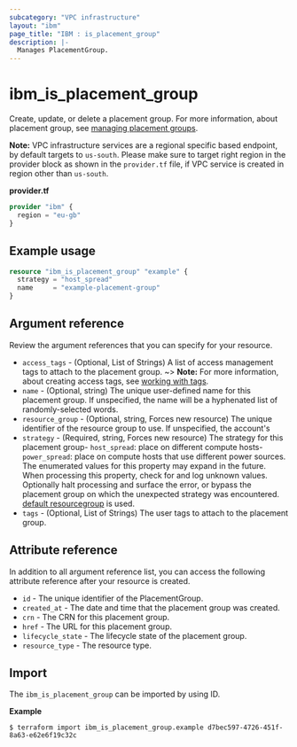 ```yaml
---
subcategory: "VPC infrastructure"
layout: "ibm"
page_title: "IBM : is_placement_group"
description: |-
  Manages PlacementGroup.
---
```


# ibm_is_placement_group

Create, update, or delete a placement group. For more information, about placement group, see [managing placement groups](https://cloud.ibm.com/docs/vpc?topic=vpc-managing-placement-group&interface=ui).

**Note:** 
VPC infrastructure services are a regional specific based endpoint, by default targets to `us-south`. Please make sure to target right region in the provider block as shown in the `provider.tf` file, if VPC service is created in region other than `us-south`.

**provider.tf**

```terraform
provider "ibm" {
  region = "eu-gb"
}
```

## Example usage

```terraform
resource "ibm_is_placement_group" "example" {
  strategy = "host_spread"
  name     = "example-placement-group"
}
```

## Argument reference

Review the argument references that you can specify for your resource. 

- `access_tags`  - (Optional, List of Strings) A list of access management tags to attach to the placement group. ~> **Note:** For more information, about creating access tags, see [working with tags](https://cloud.ibm.com/docs/account?topic=account-tag).
- `name` - (Optional, string) The unique user-defined name for this placement group. If unspecified, the name will be a hyphenated list of randomly-selected words.
- `resource_group` - (Optional, string, Forces new resource) The unique identifier of the resource group to use. If unspecified, the account's 
- `strategy` - (Required, string, Forces new resource) The strategy for this placement group- `host_spread`: place on different compute hosts- `power_spread`: place on compute hosts that use different power sources. The enumerated values for this property may expand in the future. When processing this property, check for and log unknown values. Optionally halt processing and surface the error, or bypass the placement group on which the unexpected strategy was encountered.
[default resourcegroup](https://cloud.ibm.com/apidocs/resource-manager#introduction) is used.
- `tags`  - (Optional, List of Strings) The user tags to attach to the placement group.


## Attribute reference

In addition to all argument reference list, you can access the following attribute reference after your resource is created.

- `id` - The unique identifier of the PlacementGroup.
- `created_at` - The date and time that the placement group was created.
- `crn` - The CRN for this placement group.
- `href` - The URL for this placement group.
- `lifecycle_state` - The lifecycle state of the placement group.
- `resource_type` - The resource type.

## Import

The `ibm_is_placement_group` can be imported by using ID.

**Example**

```
$ terraform import ibm_is_placement_group.example d7bec597-4726-451f-8a63-e62e6f19c32c
```